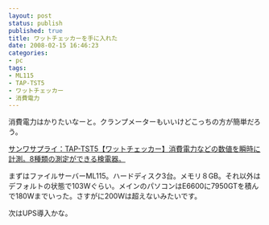 ```yaml
---
layout: post
status: publish
published: true
title: ワットチェッカーを手に入れた
date: 2008-02-15 16:46:23
categories:
- pc
tags:
- ML115
- TAP-TST5
- ワットチェッカー
- 消費電力
---
```

消費電力はかりたいなーと。クランプメーターもいいけどこっちの方が簡単だろう。

<a href="http://www.sanwa.co.jp/product/syohin.asp?code=TAP-TST5">サンワサプライ：TAP-TST5【ワットチェッカー】消費電力などの数値を瞬時に計測。8種類の測定ができる検電器。</a>

まずはファイルサーバーML115。ハードディスク3台。メモリ８GB。それ以外はデフォルトの状態で103Wぐらい。メインのパソコンはE6600に7950GTを積んで180Wまでいった。さすがに200Wは超えないみたいです。

次はUPS導入かな。
